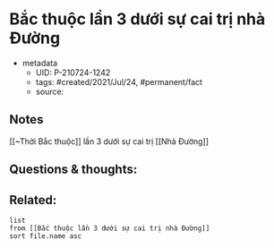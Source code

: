 # Bắc thuộc lần 3 dưới sự cai trị nhà Đường

- metadata
	- UID: P-210724-1242
	- tags: #created/2021/Jul/24, #permanent/fact 
	- source: 

## Notes
[[~Thời Bắc thuộc]] lần 3 dưới sự cai trị [[Nhà Đường]]

## Questions & thoughts:

## Related:
```dataview
list
from [[Bắc thuộc lần 3 dưới sự cai trị nhà Đường]]
sort file.name asc
```
